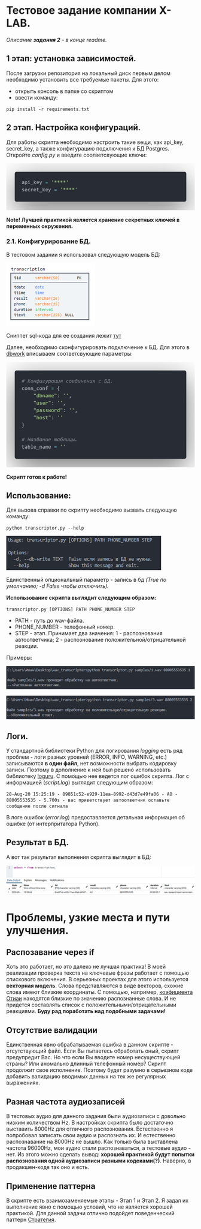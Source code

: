 
# Тестовое задание компании X-LAB. 

*Описание **задания 2** - в конце readme.*

## 1 этап: установка зависимостей.
После загрузки репозитория на локальный диск первым делом необходимо установить все требуемые пакеты. Для этого: 
* открыть консоль в папке со скриптом
* ввести команду: 

```
pip install -r requirements.txt
```
## 2 этап.  Настройка конфигураций. 
Для работы скрипта необходимо настроить такие вещи, как api_key, secret_key, а также конфигурацию подключения к БД Postgres. 
Откройте *config.py* и введите соответсвующие ключи: 

![API CONFIG](https://raw.githubusercontent.com/Malomalsky/Patterns/master/locallibrary/code.png)

**Note! Лучшей практикой является хранение секретных ключей в переменных окружения.**

### 2.1. Конфигурирование БД. 
В тестовом задании я использовал следующую модель БД: 

![DB Model](https://raw.githubusercontent.com/Malomalsky/Patterns/master/locallibrary/db.PNG)

Сниппет sql-кода для ее создания лежит [тут](https://github.com/Malomalsky/wav_transcripter/blob/master/create_table.sql)

Далее, необходимо сконфигурировать подключение к БД. Для этого в [dbwork](https://github.com/Malomalsky/wav_transcripter/blob/master/dbwork.py) вписываем соответсвующие параметры: 

![Конфиг](https://raw.githubusercontent.com/Malomalsky/Patterns/master/locallibrary/code1.png)

**Скрипт готов к работе!**

## Использование: 
Для вызова справки по скрипту необходимо вызвать следующую команду: 
```
python transcriptor.py --help
```

![](https://raw.githubusercontent.com/Malomalsky/Patterns/master/locallibrary/cli.PNG)

Единственный опциональный параметр - запись в бд *(True по умолчанию; -d False чтобы отключить).* 

**Использование скрипта выглядит следующим образом:** 
```
transcriptor.py [OPTIONS] PATH PHONE_NUMBER STEP
```
* PATH - путь до wav-файла. 
* PHONE_NUMBER - телефонный номер. 
* STEP - этап. Принимает два значения: 1 - распознования автоответчика; 2 - распознование положительной/отрицательной реакции. 

Примеры: 

![](https://raw.githubusercontent.com/Malomalsky/Patterns/master/locallibrary/%D0%BF%D1%80%D0%B8%D0%BC%D0%B5%D1%801.PNG)

![](https://raw.githubusercontent.com/Malomalsky/Patterns/master/locallibrary/%D0%BF%D1%80%D0%B8%D0%BC%D0%B5%D1%802.PNG)

## Логи. 
У стандартной библиотеки Python для логирования *logging* есть ряд проблем - логи разных уровней (ERROR, INFO, WARNING, etc.) записываются **в один файл**, нет возможности выбрать кодировку записи. Поэтому в дополнение к ней был решено использовать библиотеку [loguru](https://github.com/Delgan/loguru). С помощью нее ведется лог ошибок скрипта. 
Лог с информацией (*script.log*) выглядит следующим образом: 
```
28-Aug-20 15:25:19 - 89851c52-e929-11ea-8992-d43d7e49fa06 - АО - 88005553535 - 5.700s - вас приветствует автоответчик оставьте сообщение после сигнала
```
В логе ошибок (*error.log*) предоставляется детальная информация об ошибке (от интерпритатора Python). 

## Результат в БД. 
А вот так результат выполнения скрипта выглядит в БД: 

![Result](https://raw.githubusercontent.com/Malomalsky/Patterns/master/locallibrary/dbb.PNG)


# Проблемы, узкие места и пути улучшения. 
## Распозавание через if
Хоть это работает, но это далеко не лучшая практика! В моей реализации проверка текста на ключевые фразы работает с помощью спискового включения. В серьезных проектах для этого используется **векторная модель**. Слова представляются в виде векторов, схожие слова имеют близкие координаты. С помощью, например, [коэфициента Отиаи](https://ru.wikipedia.org/wiki/%D0%9A%D0%BE%D1%8D%D1%84%D1%84%D0%B8%D1%86%D0%B8%D0%B5%D0%BD%D1%82_%D0%9E%D1%82%D0%B8%D0%B0%D0%B8) находятся близкие по значению распознанные слова. И не придется составлять список с положительными/отрицательными реакциями.
**Буду рад поработать над подобными задачами!**

## Отсутствие валидации
Единственная явно обрабатываемая ошибка в данном скрипте - отсутствующий файл. Если Вы пытаетесь обработать оный, скрипт предупредит Вас. 
Но что если Вы вводите номер несуществующей страны? Или аномально длинный телефонный номер? Скрипт продолжит свое исполнение. Поэтому будет разумно в серьезном коде добавить валидацию вводимых данных на тех же регулярных выражениях. 

## Разная частота аудиозаписей
В тестовых аудио для данного задания были аудиозаписи с довольно низким количеством Hz. В настройках скрипта было достаточно выставить 8000Hz для отличного распознования. Естественно я попробовал записать свои аудио и распознать их. И естественно распознавание на 8000Hz не вышло. Как только была выставлена частота 96000Hz, мои аудио стали распознаваться, а тестовые аудио - нет. Из этого можно сделать вывод: 
**хорошей практикой будут попытки распознования одной аудиозаписи разными кодеками(?)**. Наверно, в продакшен-коде так оно и есть. 

## Применение паттерна
В скрипте есть взаимозаменяемые этапы - Этап 1 и Этап 2. Я задал их выполнение явно с помощью условий, что не является хорошей практикой. Для данной задачи отлично подойдет поведенческий паттерн [Стратегия](https://refactoring.guru/ru/design-patterns/strategy). 



